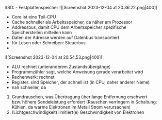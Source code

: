 SSD: - Festplattenspeicher
![[Screenshot 2023-12-04 at 20.36.22.png|400]]
- Core ist eine Teil-CPU
- Cache schneller als Arbeitsspeicher, da näher am Prozessor
- Addressbus, damit CPU dem Arbeitsspeicher spezifische Speicherstellen mitteilen kann
- Daten der Adresse werden auf Datenbus transportiert
- für Lesen oder Schreiben: Steuerbus
- 
![[Screenshot 2023-12-04 at 20.54.53.png|400]]
- ALU rechnet (unteranderem Zustandsübergänge)
- Programmzähler sagt, welche Anweisung gerade verarbeitet wird
- Rechenwerk: rechnet
- Register: sind Speicher, der schnell ist (in CPU, daher anderer Name)
- nah schneller, da 
1. Grundrauschen, was Übertragung über lange Entfernung erschwert bzw. höhere Sendeleistung erfordert (Rauschen verringern in Schaltung: Kühlen, da warme Elektronen im Metall Strom verursachen)
2. (Lichtgeschwindigkeit) limitiert(e) Geschwindigkeit von Elektronen

